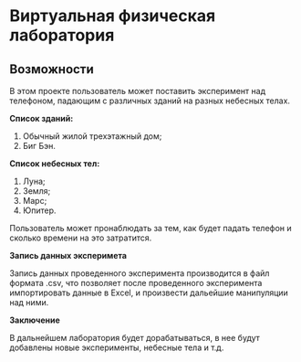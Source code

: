 # Виртуальная физическая лаборатория
## Возможности
В этом проекте пользователь может поставить эксперимент над телефоном, падающим с различных зданий на разных небесных телах.

**Список зданий:**
1. Обычный жилой трехэтажный дом;
2. Биг Бэн.

**Список небесных тел:**
1. Луна;
2. Земля;
3. Марс;
4. Юпитер.

Пользователь может пронаблюдать за тем, как будет падать телефон и сколько времени на это затратится.

**Запись данных эксперимета**

Запись данных проведенного эксперимента производится в файл формата .csv, что позволяет после проведенного эксперимента импортировать данные в Excel, и произвести дальейшие манипуляции над ними.

**Заключение**

В дальнейшем лаборатория будет дорабатываться, в нее будут добавлены новые эксперименты, небесные тела и т.д.

